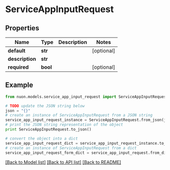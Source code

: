 # ServiceAppInputRequest


## Properties

Name | Type | Description | Notes
------------ | ------------- | ------------- | -------------
**default** | **str** |  | [optional] 
**description** | **str** |  | 
**required** | **bool** |  | [optional] 

## Example

```python
from nuon.models.service_app_input_request import ServiceAppInputRequest

# TODO update the JSON string below
json = "{}"
# create an instance of ServiceAppInputRequest from a JSON string
service_app_input_request_instance = ServiceAppInputRequest.from_json(json)
# print the JSON string representation of the object
print ServiceAppInputRequest.to_json()

# convert the object into a dict
service_app_input_request_dict = service_app_input_request_instance.to_dict()
# create an instance of ServiceAppInputRequest from a dict
service_app_input_request_form_dict = service_app_input_request.from_dict(service_app_input_request_dict)
```
[[Back to Model list]](../README.md#documentation-for-models) [[Back to API list]](../README.md#documentation-for-api-endpoints) [[Back to README]](../README.md)



